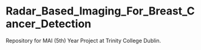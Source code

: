 # Radar_Based_Imaging_For_Breast_Cancer_Detection
Repository for MAI (5th) Year Project at Trinity College Dublin.
